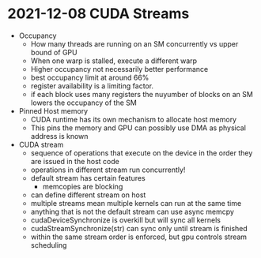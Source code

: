 # 2021-12-08 CUDA Streams

* Occupancy
  * How many threads are running on an SM concurrently vs upper bound of GPU
  * When one warp is stalled, execute a different warp
  * Higher occupancy not necessarily better performance
  * best occupancy limit at around 66%
  * register availability is a limiting factor.
  * if each block uses many registers the nuyumber of blocks on an SM lowers the occupancy of the SM
* Pinned Host memory
  * CUDA runtime has its own mechanism to allocate host memory
  * This pins the memory and GPU can possibly use DMA as physical address is known
* CUDA stream
  * sequence of operations that execute on the device in the order they are issued in the host code
  * operations in different stream run concurrently!
  * default stream has certain features
    * memcopies are blocking
  * can define different stream on host
  * multiple streams mean multiple kernels can run at the same time
  * anything that is not the default stream can use async memcpy
  * cudaDeviceSynchronize is overkill but will sync all kernels
  * cudaStreamSynchronize(str) can sync only until stream is finished
  * within the same stream order is enforced, but gpu controls stream scheduling